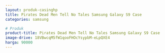 ```yaml
---
layout: produk-casinghp
title: Pirates Dead Men Tell No Tales Samsung Galaxy S9 Case
categories: samsung

# Produk
product-title: Pirates Dead Men Tell No Tales Samsung Galaxy S9 Case
image-drive: 18VBwcqM5fW1qooFHOcYsypbM-eLpQXE4
harga: 90000
---
```

